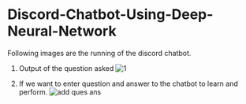 # Discord-Chatbot-Using-Deep-Neural-Network

Following images are the running of the discord chatbot.

1. Output of the question asked
![1](https://user-images.githubusercontent.com/37010825/125781843-10ad7b73-bb94-404a-b701-5bcdc5e3a13d.PNG)

2. If we want to enter question and answer to the chatbot to learn and perform.
![add ques   ans](https://user-images.githubusercontent.com/37010825/125781856-72ad0366-3729-4cee-aed9-67e5acd28171.PNG)
